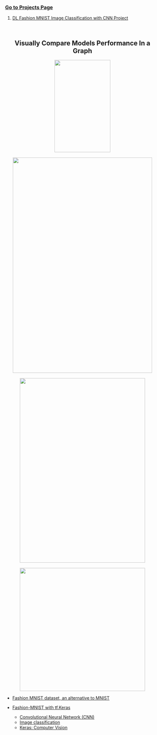 ### [Go to Projects Page](https://github.com/celik-muhammed/15CS-Deep-Learning-Case-Studies-with-Python/blob/master/README.md)

01. [DL Fashion MNIST Image Classification with CNN Project](./DL_Assignment_2_(Image_Classification_with_CNN)_Student.ipynb)

<br>
<div align='center'>

## Visually Compare Models Performance In a Graph
    
<img src='https://i.ibb.co/nwF33kw/download.png' alt='' width=60%, height=300>
<br><br>
<img src='https://i.ibb.co/wsqn2h7/download.png' alt='' width=95%, height=700>
<br><br>
<img src='https://i.ibb.co/Rvr7yWn/download.png' alt='' width=90%, height=600>
<br><br>
<img src='https://i.ibb.co/FKj4NNF/download.png' alt='' width=90%, height=400>
</div>

- [Fashion MNIST dataset, an alternative to MNIST](https://keras.io/api/datasets/fashion_mnist/)
- [Fashion-MNIST with tf.Keras](https://blog.tensorflow.org/2018/04/fashion-mnist-with-tfkeras.html)

    - [Convolutional Neural Network (CNN)](https://www.tensorflow.org/tutorials/images/cnn)
    - [Image classification](https://www.tensorflow.org/tutorials/images/classification)
    - [Keras: Computer Vision](https://keras.io/examples/vision/)
